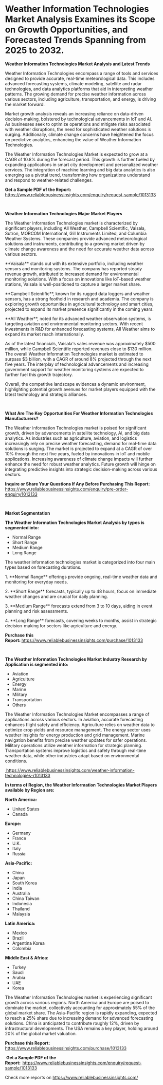 <p><h1>Weather Information Technologies Market Analysis Examines its Scope on Growth Opportunities, and Forecasted Trends Spanning from 2025 to 2032.</h1></p><p><strong>Weather Information Technologies Market Analysis and Latest Trends</strong></p>
<p><p>Weather Information Technologies encompass a range of tools and services designed to provide accurate, real-time meteorological data. This includes advanced forecasting systems, climate modeling, satellite and radar technologies, and data analytics platforms that aid in interpreting weather patterns. The growing demand for precise weather information across various sectors, including agriculture, transportation, and energy, is driving the market forward.</p><p>Market growth analysis reveals an increasing reliance on data-driven decision-making, bolstered by technological advancements in IoT and AI. As businesses seek to optimize operations and mitigate risks associated with weather disruptions, the need for sophisticated weather solutions is surging. Additionally, climate change concerns have heightened the focus on predictive analytics, enhancing the value of Weather Information Technologies.</p><p>The Weather Information Technologies Market is expected to grow at a CAGR of 10.8% during the forecast period. This growth is further fueled by expanding applications in smart city development and personalized weather services. The integration of machine learning and big data analytics is also emerging as a pivotal trend, transforming how organizations understand and respond to weather-related challenges.</p></p>
<p><strong>Get a Sample PDF of the Report:&nbsp;</strong> <a href="https://www.reliablebusinessinsights.com/enquiry/request-sample/1013133?utm_campaign=2276&utm_medium=2&utm_source=Github&utm_content=ia&utm_term=06032025&utm_id=weather-information-technologies">https://www.reliablebusinessinsights.com/enquiry/request-sample/1013133</a></p>
<p>&nbsp;</p>
<p><strong>Weather Information Technologies Major Market Players</strong></p>
<p><p>The Weather Information Technologies market is characterized by significant players, including All Weather, Campbell Scientific, Vaisala, Sutron, MORCOM International, Gill Instruments Limited, and Columbia Weather Systems. These companies provide advanced meteorological solutions and instruments, contributing to a growing market driven by climate change awareness and the need for accurate weather data across various sectors.</p><p>**Vaisala** stands out with its extensive portfolio, including weather sensors and monitoring systems. The company has reported steady revenue growth, attributed to increased demand for environmental monitoring solutions. With a focus on innovations like IoT-based weather stations, Vaisala is well-positioned to capture a larger market share.</p><p>**Campbell Scientific**, known for its rugged data loggers and weather sensors, has a strong foothold in research and academia. The company is exploring growth opportunities in agricultural technology and smart cities, projected to expand its market presence significantly in the coming years.</p><p>**All Weather**, noted for its advanced weather observation systems, is targeting aviation and environmental monitoring sectors. With recent investments in R&D for enhanced forecasting systems, All Weather aims to expand its market reach internationally. </p><p>As of the latest financials, Vaisala's sales revenue was approximately $500 million, while Campbell Scientific reported revenues close to $130 million. The overall Weather Information Technologies market is estimated to surpass $3 billion, with a CAGR of around 8% projected through the next five years. The interplay of technological advancements and increasing government support for weather monitoring systems are expected to further fuel this growth trajectory. </p><p>Overall, the competitive landscape evidences a dynamic environment, highlighting potential growth avenues for market players equipped with the latest technology and strategic alliances.</p></p>
<p>&nbsp;</p>
<p><strong>What Are The Key Opportunities For Weather Information Technologies Manufacturers?</strong></p>
<p><p>The Weather Information Technologies market is poised for significant growth, driven by advancements in satellite technology, AI, and big data analytics. As industries such as agriculture, aviation, and logistics increasingly rely on precise weather forecasting, demand for real-time data solutions is surging. The market is projected to expand at a CAGR of over 10% through the next five years, fueled by innovations in IoT and mobile applications. Increasing awareness of climate change impacts will further enhance the need for robust weather analytics. Future growth will hinge on integrating predictive insights into strategic decision-making across various sectors.</p></p>
<p><strong>Inquire or Share Your Questions If Any Before Purchasing This Report:</strong> <a href="https://www.reliablebusinessinsights.com/enquiry/pre-order-enquiry/1013133?utm_campaign=2276&utm_medium=2&utm_source=Github&utm_content=ia&utm_term=06032025&utm_id=weather-information-technologies">https://www.reliablebusinessinsights.com/enquiry/pre-order-enquiry/1013133</a></p>
<p>&nbsp;</p>
<p><strong>Market Segmentation</strong></p>
<p><strong>The Weather Information Technologies Market Analysis by types is segmented into:</strong></p>
<p><ul><li>Normal Range</li><li>Short Range</li><li>Medium Range</li><li>Long Range</li></ul></p>
<p><p>The weather information technologies market is categorized into four main types based on forecasting durations. </p><p>1. **Normal Range** offerings provide ongoing, real-time weather data and monitoring for everyday needs.</p><p>2. **Short Range** forecasts, typically up to 48 hours, focus on immediate weather changes and are crucial for daily planning.</p><p>3. **Medium Range** forecasts extend from 3 to 10 days, aiding in event planning and risk assessments.</p><p>4. **Long Range** forecasts, covering weeks to months, assist in strategic decision-making for sectors like agriculture and energy.</p></p>
<p><strong>Purchase this Report:&nbsp;</strong><a href="https://www.reliablebusinessinsights.com/purchase/1013133?utm_campaign=2276&utm_medium=2&utm_source=Github&utm_content=ia&utm_term=06032025&utm_id=weather-information-technologies">https://www.reliablebusinessinsights.com/purchase/1013133</a></p>
<p>&nbsp;</p>
<p><strong>The Weather Information Technologies Market Industry Research by Application is segmented into:</strong></p>
<p><ul><li>Aviation</li><li>Agriculture</li><li>Energy</li><li>Marine</li><li>Military</li><li>Transportation</li><li>Others</li></ul></p>
<p><p>The Weather Information Technologies Market encompasses a range of applications across various sectors. In aviation, accurate forecasting enhances flight safety and efficiency. Agriculture relies on weather data to optimize crop yields and resource management. The energy sector uses weather insights for energy production and grid management. Marine navigation benefits from precise weather updates for safer operations. Military operations utilize weather information for strategic planning. Transportation systems improve logistics and safety through real-time weather data, while other industries adapt based on environmental conditions.</p></p>
<p><a href="https://www.reliablebusinessinsights.com/weather-information-technologies-r1013133?utm_campaign=2276&utm_medium=2&utm_source=Github&utm_content=ia&utm_term=06032025&utm_id=weather-information-technologies">&nbsp;https://www.reliablebusinessinsights.com/weather-information-technologies-r1013133</a></p>
<p><strong>In terms of Region, the Weather Information Technologies Market Players available by Region are:</strong></p>
<p>
    <p> <strong> North America: </strong>
        <ul>
            <li>United States</li>
            <li>Canada</li>
        </ul>
        </p> 
    <p> <strong> Europe: </strong>
        <ul>
            <li>Germany</li>
            <li>France</li>
            <li>U.K.</li>
            <li>Italy</li>
            <li>Russia</li>
        </ul>
        </p> 
    <p> <strong> Asia-Pacific: </strong>
        <ul>
            <li>China</li>
            <li>Japan</li>
            <li>South Korea</li>
            <li>India</li>
            <li>Australia</li>
            <li>China Taiwan</li>
            <li>Indonesia</li>
            <li>Thailand</li>
            <li>Malaysia</li>
        </ul>
        </p> 
    <p> <strong> Latin America: </strong>
        <ul>
            <li>Mexico</li>
            <li>Brazil</li>
            <li>Argentina Korea</li>
            <li>Colombia</li>
        </ul>
        </p> 
    <p> <strong> Middle East & Africa: </strong>
        <ul>
            <li>Turkey</li>
            <li>Saudi</li>
            <li>Arabia</li>
            <li>UAE</li>
            <li>Korea</li>
        </ul>
    </p>
    </p>
<p><p>The Weather Information Technologies market is experiencing significant growth across various regions. North America and Europe are poised to dominate the market, collectively accounting for approximately 55% of the global market share. The Asia-Pacific region is rapidly expanding, expected to reach a 25% share due to increasing demand for advanced forecasting solutions. China is anticipated to contribute roughly 12%, driven by infrastructural developments. The USA remains a key player, holding around 20% of the global market valuation.</p></p>
<p><strong>Purchase this Report: </strong><a href="https://www.reliablebusinessinsights.com/purchase/1013133?utm_campaign=2276&utm_medium=2&utm_source=Github&utm_content=ia&utm_term=06032025&utm_id=weather-information-technologies">https://www.reliablebusinessinsights.com/purchase/1013133</a></p>
<p>&nbsp;<strong>Get a Sample PDF of the Report:&nbsp;&nbsp;</strong><a href="https://www.reliablebusinessinsights.com/enquiry/request-sample/1013133?utm_campaign=2276&utm_medium=2&utm_source=Github&utm_content=ia&utm_term=06032025&utm_id=weather-information-technologies">https://www.reliablebusinessinsights.com/enquiry/request-sample/1013133</a></p>
<p><strong></strong></p>
<p>Check more reports on <a href="https://www.reliablebusinessinsights.com/?utm_campaign=2276&utm_medium=2&utm_source=Github&utm_content=ia&utm_term=06032025&utm_id=weather-information-technologies">https://www.reliablebusinessinsights.com/</a></p>